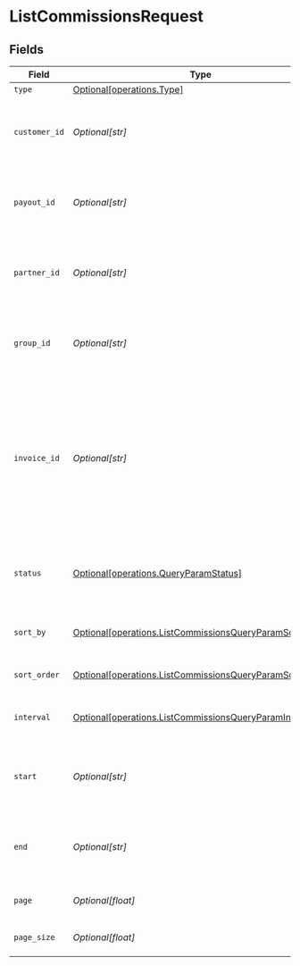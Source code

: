 # ListCommissionsRequest


## Fields

| Field                                                                                                                                                         | Type                                                                                                                                                          | Required                                                                                                                                                      | Description                                                                                                                                                   | Example                                                                                                                                                       |
| ------------------------------------------------------------------------------------------------------------------------------------------------------------- | ------------------------------------------------------------------------------------------------------------------------------------------------------------- | ------------------------------------------------------------------------------------------------------------------------------------------------------------- | ------------------------------------------------------------------------------------------------------------------------------------------------------------- | ------------------------------------------------------------------------------------------------------------------------------------------------------------- |
| `type`                                                                                                                                                        | [Optional[operations.Type]](../../models/operations/type.md)                                                                                                  | :heavy_minus_sign:                                                                                                                                            | N/A                                                                                                                                                           |                                                                                                                                                               |
| `customer_id`                                                                                                                                                 | *Optional[str]*                                                                                                                                               | :heavy_minus_sign:                                                                                                                                            | Filter the list of commissions by the associated customer.                                                                                                    |                                                                                                                                                               |
| `payout_id`                                                                                                                                                   | *Optional[str]*                                                                                                                                               | :heavy_minus_sign:                                                                                                                                            | Filter the list of commissions by the associated payout.                                                                                                      |                                                                                                                                                               |
| `partner_id`                                                                                                                                                  | *Optional[str]*                                                                                                                                               | :heavy_minus_sign:                                                                                                                                            | Filter the list of commissions by the associated partner.                                                                                                     |                                                                                                                                                               |
| `group_id`                                                                                                                                                    | *Optional[str]*                                                                                                                                               | :heavy_minus_sign:                                                                                                                                            | Filter the list of commissions by the associated partner group.                                                                                               |                                                                                                                                                               |
| `invoice_id`                                                                                                                                                  | *Optional[str]*                                                                                                                                               | :heavy_minus_sign:                                                                                                                                            | Filter the list of commissions by the associated invoice. Since invoiceId is unique on a per-program basis, this will only return one commission per invoice. |                                                                                                                                                               |
| `status`                                                                                                                                                      | [Optional[operations.QueryParamStatus]](../../models/operations/queryparamstatus.md)                                                                          | :heavy_minus_sign:                                                                                                                                            | Filter the list of commissions by their corresponding status.                                                                                                 |                                                                                                                                                               |
| `sort_by`                                                                                                                                                     | [Optional[operations.ListCommissionsQueryParamSortBy]](../../models/operations/listcommissionsqueryparamsortby.md)                                            | :heavy_minus_sign:                                                                                                                                            | The field to sort the list of commissions by.                                                                                                                 |                                                                                                                                                               |
| `sort_order`                                                                                                                                                  | [Optional[operations.ListCommissionsQueryParamSortOrder]](../../models/operations/listcommissionsqueryparamsortorder.md)                                      | :heavy_minus_sign:                                                                                                                                            | The sort order for the list of commissions.                                                                                                                   |                                                                                                                                                               |
| `interval`                                                                                                                                                    | [Optional[operations.ListCommissionsQueryParamInterval]](../../models/operations/listcommissionsqueryparaminterval.md)                                        | :heavy_minus_sign:                                                                                                                                            | The interval to retrieve commissions for.                                                                                                                     |                                                                                                                                                               |
| `start`                                                                                                                                                       | *Optional[str]*                                                                                                                                               | :heavy_minus_sign:                                                                                                                                            | The start date of the date range to filter the commissions by.                                                                                                |                                                                                                                                                               |
| `end`                                                                                                                                                         | *Optional[str]*                                                                                                                                               | :heavy_minus_sign:                                                                                                                                            | The end date of the date range to filter the commissions by.                                                                                                  |                                                                                                                                                               |
| `page`                                                                                                                                                        | *Optional[float]*                                                                                                                                             | :heavy_minus_sign:                                                                                                                                            | The page number for pagination.                                                                                                                               | 1                                                                                                                                                             |
| `page_size`                                                                                                                                                   | *Optional[float]*                                                                                                                                             | :heavy_minus_sign:                                                                                                                                            | The number of items per page.                                                                                                                                 | 50                                                                                                                                                            |